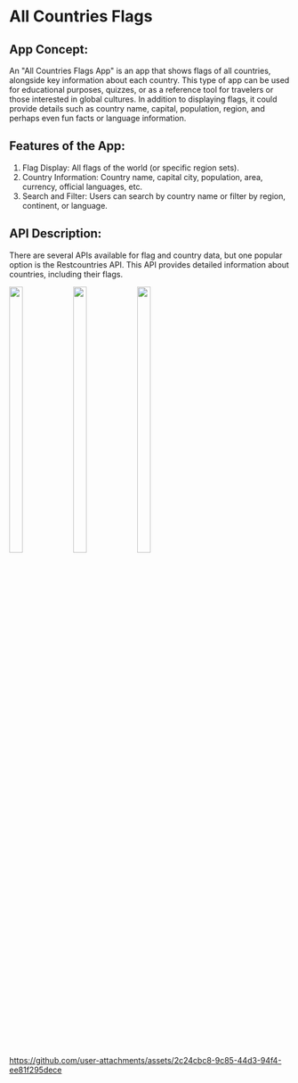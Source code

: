 # All Countries Flags 

## App Concept:
An "All Countries Flags App" is an app that shows flags of all countries, alongside key information about each country. This type of app can be used for educational purposes, quizzes, or as a reference tool for travelers or those interested in global cultures. In addition to displaying flags, it could provide details such as country name, capital, population, region, and perhaps even fun facts or language information.

## Features of the App:

1. Flag Display: All flags of the world (or specific region sets).
2. Country Information: Country name, capital city, population, area, currency, official languages, etc.
3. Search and Filter: Users can search by country name or filter by region, continent, or language.


## API Description:

There are several APIs available for flag and country data, but one popular option is the Restcountries API. This API provides detailed information about countries, including their flags.




<p>
  <img src="https://github.com/user-attachments/assets/5dd82ad7-c4c2-43af-8d37-a4d0645214e8"height="35%" width="22%">
  <img src="https://github.com/user-attachments/assets/45dbe154-c75e-492c-a205-9047a7d3e09c"height="35%" width="22%">
  <img src="https://github.com/user-attachments/assets/5ad01df6-7e29-4834-ba6f-e3f0dc1dda72"height="35%" width="22%">
 
</p>


https://github.com/user-attachments/assets/2c24cbc8-9c85-44d3-94f4-ee81f295dece


